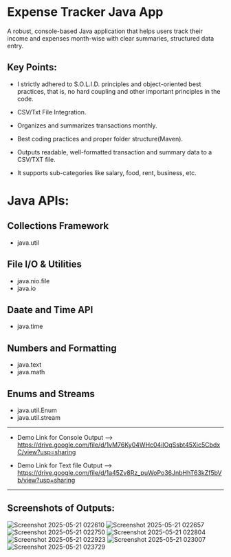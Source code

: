 # Expense Tracker Java App 

A robust, console-based Java application that helps users track their income and expenses month-wise with clear summaries, structured data entry.


## Key Points:

 - I strictly adhered to S.O.L.I.D. principles and object-oriented best practices, that is, no hard coupling and other important principles in the code.

 - CSV/Txt File Integration.

 - Organizes and summarizes transactions monthly.

 - Best coding practices and proper folder structure(Maven).

 - Outputs readable, well-formatted transaction and summary data to a CSV/TXT file.

 - It supports sub-categories like salary, food, rent, business, etc.

# Java APIs:

## Collections Framework
  - java.util

## File I/O & Utilities
 - java.nio.file
 - java.io 

## Daate and Time API
 - java.time

## Numbers and Formatting
 - java.text
 - java.math

## Enums and Streams
 - java.util.Enum
 - java.util.stream

-----

- Demo Link for Console Output   --> https://drive.google.com/file/d/1vM76Ky04WHc04iIOqSsbt45Xic5CbdxC/view?usp=sharing

- Demo Link for Text file Output --> https://drive.google.com/file/d/1a45Zv8Rz_puWoPo36JnbHhT63kZf5bVb/view?usp=sharing

-----

## Screenshots of Outputs:

![Screenshot 2025-05-21 022610](https://github.com/user-attachments/assets/f0a86cdc-bc15-4ae4-8679-d2b09f01432b)
![Screenshot 2025-05-21 022657](https://github.com/user-attachments/assets/4fafed33-afa2-4167-9a2a-a5e34d539e41)
![Screenshot 2025-05-21 022750](https://github.com/user-attachments/assets/ba65522b-bdd9-44c7-ae6d-12a40bdc51de)
![Screenshot 2025-05-21 022804](https://github.com/user-attachments/assets/a6cddc54-ad4b-4b99-b7f3-4cb03e3d8e61)
![Screenshot 2025-05-21 022923](https://github.com/user-attachments/assets/d3ec7144-d8bf-4a63-bf70-f0f006daff0a)
![Screenshot 2025-05-21 023007](https://github.com/user-attachments/assets/67b13b5c-063f-40ed-9e2b-64118b11aedc)
![Screenshot 2025-05-21 023729](https://github.com/user-attachments/assets/661f324b-d87e-4061-9b06-3c994efeefbb)

